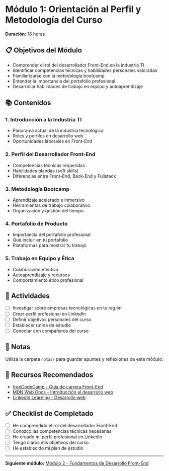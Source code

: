 # Módulo 1: Orientación al Perfil y Metodología del Curso

**Duración:** 18 horas

## 📋 Objetivos del Módulo

- Comprender el rol del desarrollador Front-End en la industria TI
- Identificar competencias técnicas y habilidades personales valoradas
- Familiarizarse con la metodología bootcamp
- Entender la importancia del portafolio profesional
- Desarrollar habilidades de trabajo en equipo y autoaprendizaje

## 📚 Contenidos

### 1. Introducción a la Industria TI

- Panorama actual de la industria tecnológica
- Roles y perfiles en desarrollo web
- Oportunidades laborales en Front-End

### 2. Perfil del Desarrollador Front-End

- Competencias técnicas requeridas
- Habilidades blandas (soft skills)
- Diferencias entre Front-End, Back-End y Fullstack

### 3. Metodología Bootcamp

- Aprendizaje acelerado e inmersivo
- Herramientas de trabajo colaborativo
- Organización y gestión del tiempo

### 4. Portafolio de Producto

- Importancia del portafolio profesional
- Qué incluir en tu portafolio
- Plataformas para mostrar tu trabajo

### 5. Trabajo en Equipo y Ética

- Colaboración efectiva
- Autoaprendizaje y recursos
- Comportamiento ético profesional

## 🎯 Actividades

- [ ] Investigar sobre empresas tecnológicas en tu región
- [ ] Crear perfil profesional en LinkedIn
- [ ] Definir objetivos personales del curso
- [ ] Establecer rutina de estudio
- [ ] Conectar con compañeros del curso

## 📝 Notas

Utiliza la carpeta `notas/` para guardar apuntes y reflexiones de este módulo.

## 📖 Recursos Recomendados

- [freeCodeCamp - Guía de carrera Front-End](https://www.freecodecamp.org/)
- [MDN Web Docs - Introducción al desarrollo web](https://developer.mozilla.org/es/)
- [LinkedIn Learning - Desarrollo web](https://www.linkedin.com/learning/)

## ✅ Checklist de Completado

- [ ] He comprendido el rol del desarrollador Front-End
- [ ] Conozco las competencias técnicas necesarias
- [ ] He creado mi perfil profesional en LinkedIn
- [ ] Tengo claros mis objetivos del curso
- [ ] He establecido mi plan de estudio

---

**Siguiente módulo:** [Módulo 2 - Fundamentos de Desarrollo Front-End](../modulo-02-fundamentos-frontend/README.md)
